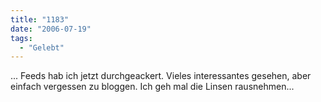 ```yaml
---
title: "1183"
date: "2006-07-19"
tags:
  - "Gelebt"
---
```


... Feeds hab ich jetzt durchgeackert. Vieles interessantes gesehen, aber einfach vergessen zu bloggen. Ich geh mal die Linsen rausnehmen...
